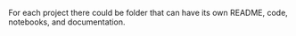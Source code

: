 For each project there could be folder that can have its own README, code, notebooks, and documentation.